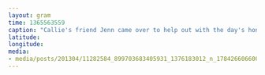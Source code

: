 ```yaml
---
layout: gram
time: 1365563559
caption: "Callie's friend Jenn came over to help out with the day's honey harvest."
latitude: 
longitude: 
media:
- media/posts/201304/11282584_899703683405931_1376183012_n_17842660660000351.jpg
---
```

